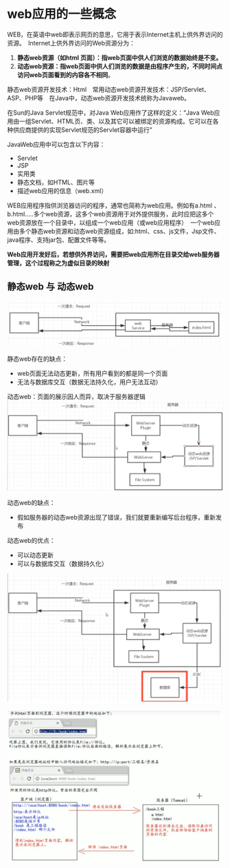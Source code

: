 # web应用的一些概念

WEB，在英语中web即表示网页的意思，它用于表示Internet主机上供外界访问的资源。　Internet上供外界访问的Web资源分为：
1. **静态web资源（如html 页面）：指web页面中供人们浏览的数据始终是不变。**
2. **动态web资源：指web页面中供人们浏览的数据是由程序产生的，不同时间点访问web页面看到的内容各不相同**。

静态web资源开发技术：Html　常用动态web资源开发技术：JSP/Servlet、ASP、PHP等　在Java中，动态web资源开发技术统称为Javaweb。

在Sun的Java Servlet规范中，对Java Web应用作了这样的定义：“Java Web应用由一组Servlet、HTML页、类、以及其它可以被绑定的资源构成。它可以在各种供应商提供的实现Servlet规范的Servlet容器中运行”

JavaWeb应用中可以包含以下内容：

- Servlet
- JSP
- 实用类
- 静态文档，如HTML、图片等
- 描述web应用的信息（web.xml）

WEB应用程序指供浏览器访问的程序，通常也简称为web应用。例如有a.html 、b.html…..多个web资源，这多个web资源用于对外提供服务，此时应把这多个web资源放在一个目录中，以组成一个web应用（或web应用程序）　一个web应用由多个静态web资源和动态web资源组成，如:html、css、js文件，Jsp文件、java程序、支持jar包、配置文件等等。

**Web应用开发好后，若想供外界访问，需要把web应用所在目录交给web服务器管理，这个过程称之为虚似目录的映射**


## 静态web 与 动态web

![](_v_images/20200830174013341_11067.png)

静态web存在的缺点：
- web页面无法动态更新，所有用户看到的都是同一个页面
- 无法与数据库交互（数据无法持久化，用户无法互动）

动态web：页面的展示因人而异，取决于服务器逻辑
![](_v_images/20200830174206319_28650.png)


动态web的缺点：
- 假如服务器的动态web资源出现了错误，我们就要重新编写后台程序，重新发布

动态web的优点：
- 可以动态更新
- 可以与数据库交互（数据持久化）

![](_v_images/20200830174322896_8395.png)


![](_v_images/20200830174500478_8778.png)
